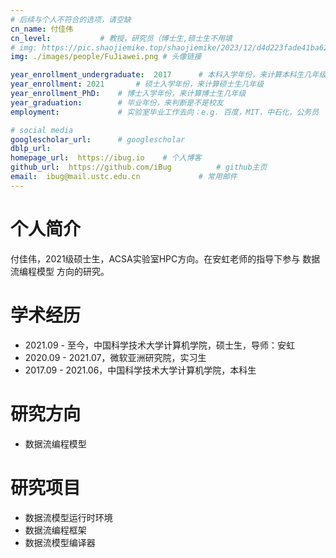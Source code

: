```yaml
---
# 后续与个人不符合的选项，请空缺
cn_name: 付佳伟
cn_level:           # 教授，研究员（博士生,硕士生不用填
# img: https://pic.shaojiemike.top/shaojiemike/2023/12/d4d223fade41ba62f09917f864b27c7e.png # 头像链接
img: ./images/people/FuJiawei.png # 头像链接

year_enrollment_undergraduate:  2017      # 本科入学年份，来计算本科生几年级
year_enrollment: 2021       # 硕士入学年份，来计算硕士生几年级
year_enrollment_PhD:    # 博士入学年份，来计算博士生几年级
year_graduation:        # 毕业年份，来判断是不是校友
employment:             # 实验室毕业工作去向：e.g. 百度，MIT，中石化，公务员

# social media
googlescholar_url:      # googlescholar
dblp_url: 
homepage_url:  https://ibug.io    # 个人博客
github_url:  https://github.com/iBug          # github主页
email:  ibug@mail.ustc.edu.cn             # 常用邮件
---
```


# 个人简介

付佳伟，2021级硕士生，ACSA实验室HPC方向。在安虹老师的指导下参与 数据流编程模型 方向的研究。

# 学术经历

* 2021.09 - 至今，中国科学技术大学计算机学院，硕士生，导师：安虹
* 2020.09 - 2021.07，微软亚洲研究院，实习生
* 2017.09 - 2021.06，中国科学技术大学计算机学院，本科生

# 研究方向

* 数据流编程模型

# 研究项目

* 数据流模型运行时环境
* 数据流编程框架
* 数据流模型编译器